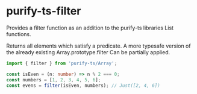 
# purify-ts-filter

Provides a filter function as an addition to the purify-ts libraries List functions.

Returns all elements which satisfy a predicate.
A more typesafe version of the already existing Array.prototype.filter
Can be partially applied.

```typescript
import { filter } from 'purify-ts/Array';

const isEven = (n: number) => n % 2 === 0;
const numbers = [1, 2, 3, 4, 5, 6];
const evens = filter(isEven, numbers); // Just([2, 4, 6])
```